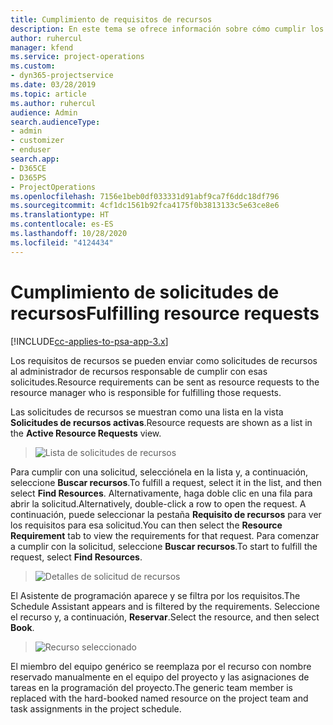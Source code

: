 ```yaml
---
title: Cumplimiento de requisitos de recursos
description: En este tema se ofrece información sobre cómo cumplir los requisitos de recursos.
author: ruhercul
manager: kfend
ms.service: project-operations
ms.custom:
- dyn365-projectservice
ms.date: 03/28/2019
ms.topic: article
ms.author: ruhercul
audience: Admin
search.audienceType:
- admin
- customizer
- enduser
search.app:
- D365CE
- D365PS
- ProjectOperations
ms.openlocfilehash: 7156e1beb0df033331d91abf9ca7f6ddc18df796
ms.sourcegitcommit: 4cf1dc1561b92fca4175f0b3813133c5e63ce8e6
ms.translationtype: HT
ms.contentlocale: es-ES
ms.lasthandoff: 10/28/2020
ms.locfileid: "4124434"
---
```

# <a name="fulfilling-resource-requests"></a><span data-ttu-id="2b2a5-103">Cumplimiento de solicitudes de recursos</span><span class="sxs-lookup"><span data-stu-id="2b2a5-103">Fulfilling resource requests</span></span>

[!INCLUDE[cc-applies-to-psa-app-3.x](../includes/cc-applies-to-psa-app-3x.md)]

<span data-ttu-id="2b2a5-104">Los requisitos de recursos se pueden enviar como solicitudes de recursos al administrador de recursos responsable de cumplir con esas solicitudes.</span><span class="sxs-lookup"><span data-stu-id="2b2a5-104">Resource requirements can be sent as resource requests to the resource manager who is responsible for fulfilling those requests.</span></span>

<span data-ttu-id="2b2a5-105">Las solicitudes de recursos se muestran como una lista en la vista **Solicitudes de recursos activas**.</span><span class="sxs-lookup"><span data-stu-id="2b2a5-105">Resource requests are shown as a list in the **Active Resource Requests** view.</span></span>

> ![Lista de solicitudes de recursos](media/Resource-Management-image59.png)

<span data-ttu-id="2b2a5-107">Para cumplir con una solicitud, selecciónela en la lista y, a continuación, seleccione **Buscar recursos**.</span><span class="sxs-lookup"><span data-stu-id="2b2a5-107">To fulfill a request, select it in the list, and then select **Find Resources**.</span></span> <span data-ttu-id="2b2a5-108">Alternativamente, haga doble clic en una fila para abrir la solicitud.</span><span class="sxs-lookup"><span data-stu-id="2b2a5-108">Alternatively, double-click a row to open the request.</span></span> <span data-ttu-id="2b2a5-109">A continuación, puede seleccionar la pestaña **Requisito de recursos** para ver los requisitos para esa solicitud.</span><span class="sxs-lookup"><span data-stu-id="2b2a5-109">You can then select the **Resource Requirement** tab to view the requirements for that request.</span></span> <span data-ttu-id="2b2a5-110">Para comenzar a cumplir con la solicitud, seleccione **Buscar recursos**.</span><span class="sxs-lookup"><span data-stu-id="2b2a5-110">To start to fulfill the request, select **Find Resources**.</span></span>

> ![Detalles de solicitud de recursos](media/Resource-Management-image60.png)

<span data-ttu-id="2b2a5-112">El Asistente de programación aparece y se filtra por los requisitos.</span><span class="sxs-lookup"><span data-stu-id="2b2a5-112">The Schedule Assistant appears and is filtered by the requirements.</span></span> <span data-ttu-id="2b2a5-113">Seleccione el recurso y, a continuación, **Reservar**.</span><span class="sxs-lookup"><span data-stu-id="2b2a5-113">Select the resource, and then select **Book**.</span></span>

> ![Recurso seleccionado](media/Resource-Management-image61.png)

<span data-ttu-id="2b2a5-115">El miembro del equipo genérico se reemplaza por el recurso con nombre reservado manualmente en el equipo del proyecto y las asignaciones de tareas en la programación del proyecto.</span><span class="sxs-lookup"><span data-stu-id="2b2a5-115">The generic team member is replaced with the hard-booked named resource on the project team and task assignments in the project schedule.</span></span>
